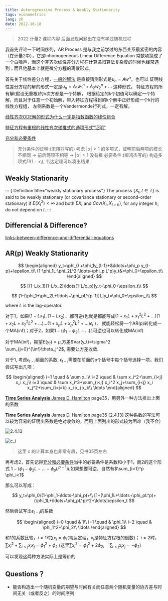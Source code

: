 ```yaml
---
title: Autoregressive Process & Weakly Stationarity
tags: econometrics
lang: zh
date: 2022-10-18
---
```


> 2022 计量2 课程内容 后面发现问题出在没有学过随机过程

我首先评论一下时间序列，AR Process 是与我之前学过的东西关系最紧密的内容（在计量2中），它是Inhomogeneous Linear Difference Equation
常数项换成了一个白噪声，而这个非齐次线性差分方程在计算递归算法复杂度的时候也经常遇到；而且他基本上就是微分方程的离散形式。

首先关于线性差分方程，[一般的解法](https://www.cl.cam.ac.uk/teaching/2003/Probability/prob07.pdf) 是直接猜测形式是$u_n=Aw^n$，也可以
证明线性差分方程的解的形式一定是$u_n=A_1w_1^n+A_2w_2^n+\ldots$ 这种形式。 特征方程的所有解(假设无重根)的n次方都是一个特解，
根据给定的k个初值可以确定一个特解，而且对于任意一个初始解，带入特征方程得到的k个解中正好形成一个k行的线性方程组，
左侧系数是一个Vandermonde行列式，一定有解。

[线性齐次ODE解的形式为什么一定是指数函数的线性组合](https://math.stackexchange.com/questions/2752909/why-does-a-linear-homogeneous-ode-have-only-a-solution-of-summed-exponentials)

[特征方程有重根的线性齐次递推式的通项形式“证明”](https://www.zhihu.com/question/516043073)

[充分和必要条件](https://www.zhihu.com/question/22385598/answer/297245327)
> 充分条件的证明:(宋翔羽写的) 考虑 $|\alpha|>1$ 的多项式，证明前后两项的模长不相同 → 前后两项不相等 → $|\alpha|>1$ 没有根
> 必要条件:(卿鸿杰写的) 构造多项式$\Pi (1-x_i)$, 韦达定理可以凑出结果

## Weakly Stationarity
::: {.Definition title="weakly stationary process"}
The process $\{X_t, t \in T\}$ is said to be weakly stationary (or covariance
stationary or second-order stationary) if $E(X_t^2 ) < \infty$ and both $EX_t$ and $Cov(X_t, X_{t+h})$, 
for any integer $h$, do not depend on $t$.
:::

## Differencial & Difference?

[links-between-difference-and-differential-equations](https://math.stackexchange.com/questions/145523/links-between-difference-and-differential-equations)


## AR(p) Weakly Stationarity

$$
\begin{aligned}
    y_t=\phi_0 +\phi_1y_{t-1}+&\ldots+\phi_p y_{t-p}+\epsilon_t\\
    (1-\phi_1L-\phi_2L^2-\ldots-\phi_p L^p)y_t&=\phi_0+\epsilon_t\\
\end{aligned}
$$

$$
    [(1-L/x_1)(1-L/x_2)\ldots(1-L/x_p)]y_t=\phi_0+\epsilon_t\\
$$

$$
    [1-(\phi_1+\phi_2L+\ldots+\phi_pL^{p-1})L]y_t=\phi_0+\epsilon_t\\
$$

where $L$ is the lag-operator.

对于1，如果$(1-Lx_1), (1-Lx_2)\ldots$ 都可逆(也就是都能写成$(1+x_1L+x_1^2L^2+\ldots)(1+x_2L+x_2^2L^2+\ldots)\ldots(1+x_pL+x_p^2L^2+\ldots) \epsilon_t$
)，
就能轻松将一个AR(p)转化成一个MA(inf)；对于2，如果$1-(\phi_1-\phi_2L-\ldots)L$可逆也可以转化成MA(inf)

对于MA(inf)，期望$E(y_t)=\mu$,方差$Var(y_t)=\sigma^2 \sum_{j=0}^{\inf}\theta_j^2$, 需要让方差收敛.

对于1, 考虑$\epsilon_{t-i}$前面的系数, $\epsilon_{t-i}$需要在前面的p个括号中每个括号选择一项，我们尝试写出几项：

$$
\begin{aligned}
    i=1 \quad & \sum x_i\\
    i=2 \quad & \sum x_i^2+\sum_{i<j} x_i x_j\\
    i=3 \quad & \sum x_i^3+\sum_{i<j} x_i^2 x_j+\sum_{i<j} x_i x_j^2+\sum_{i<j<k} x_i x_j x_k\\
    \ldots
\end{aligned}
$$

[**Time Series Analysis** James D. Hamilton](http://mayoral.iae-csic.org/timeseries2021/hamilton.pdf) page35，用另外一种方法推出上面的系数

**Time Series Analysis** James D. Hamilton page35 [2.4.13] 这种系数的写法可以较为容易的证明出系数是绝对收敛的，而用上面列出的形式较为困难（我不会）

![2.4.13](/images/ar_stationary/2.4.13.jpg)

![$c_i$](/images/ar_stationary/c.jpg)

> 这里 c 的计算本身也非常有趣，见书35页左右

再考虑2，首先记得[充分和必要条件](https://www.zhihu.com/question/22385598/answer/297245327)当中的必要条件是系数和小于1，而2的这个形式
$1-(\phi_1-\phi_2L-\ldots-\phi_pL^{p-1})L$如果想要可逆，自然有$\sum_{i=1}^p \phi_i<1$

那么可以写成：

$$
y_t=\phi_0/(1-\phi_1-\ldots-\phi_p)+\\
[1+(\phi_1L+\ldots+\phi_pL^p)+(\phi_1L+\ldots+\phi_pL^p)^2+\ldots]\epsilon_t
$$

然后尝试写出$\epsilon_{t-i}$的系数

$$
\begin{aligned}
    i=0 \quad & 1\\
    i=1 \quad & \phi_1\\
    i=2 \quad & \phi_1^2+\phi_2\\
    \ldots
\end{aligned}
$$

和1的系数比较，$i=1$时$\sum x_i=\phi_1$(韦达定理，$x_i$是特征方程根的倒数)；
$i=2$时，$\sum x_i^2+\sum_{i<j} x_i x_j=\phi_1^2+\phi_2$ (这里$\sum x_i^2 = \phi_1^2+2\phi_2,\quad \sum_{i<j} x_i x_j=-\phi_2$)

可以发现这两种方法实际上是等价的

## Questions？

- 能否构造出一个随机变量的期望与时间有关而任意两个随机变量的协方差与时间无关（或者反之）的时间序列
